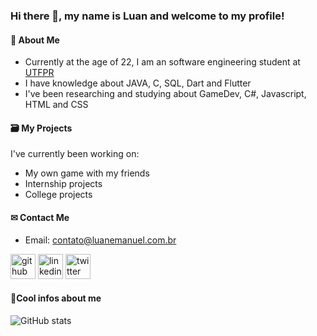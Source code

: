 ### Hi there 👋, my name is Luan and welcome to my profile!

#### 👀 About Me 

- Currently at the age of 22, I am an software engineering student at <a href="http://www.utfpr.edu.br/" target="_blank">UTFPR</a>
- I have knowledge about JAVA, C, SQL, Dart and Flutter
- I've been researching and studying about GameDev, C#, Javascript, HTML and CSS

#### 🗃 My Projects 

I've currently been working on:
- My own game with my friends 
- Internship projects
- College projects

#### ✉ Contact Me 

- Email: <a href=mailto:contato@luanemanuel.com.br>contato@luanemanuel.com.br</a>

[<img src='https://cdn.jsdelivr.net/npm/simple-icons@3.0.1/icons/github.svg' alt='github' height='40'>](https://github.com/luanemanuel)  [<img src='https://cdn.jsdelivr.net/npm/simple-icons@3.0.1/icons/linkedin.svg' alt='linkedin' height='40'>](https://www.linkedin.com/in/luan-emanuel-14ab19215/)  [<img src='https://cdn.jsdelivr.net/npm/simple-icons@3.0.1/icons/twitter.svg' alt='twitter' height='40'>](https://twitter.com/themikedark)

#### 📝Cool infos about me 

![GitHub stats](https://github-readme-stats.vercel.app/api?username=luanemanuel&show_icons=true&count_private=true&show_icons=true&theme=tokyonight&hide=issues,prs)
